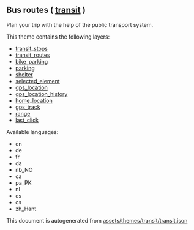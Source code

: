 [//]: # (WARNING: this file is automatically generated. Please find the sources at the bottom and edit those sources)

 Bus routes ( [transit](https://mapcomplete.org/transit) ) 
-----------------------------------------------------------



Plan your trip with the help of the public transport system.

This theme contains the following layers:



  - [transit_stops](../Layers/transit_stops.md)
  - [transit_routes](../Layers/transit_routes.md)
  - [bike_parking](../Layers/bike_parking.md)
  - [parking](../Layers/parking.md)
  - [shelter](../Layers/shelter.md)
  - [selected_element](../Layers/selected_element.md)
  - [gps_location](../Layers/gps_location.md)
  - [gps_location_history](../Layers/gps_location_history.md)
  - [home_location](../Layers/home_location.md)
  - [gps_track](../Layers/gps_track.md)
  - [range](../Layers/range.md)
  - [last_click](../Layers/last_click.md)


Available languages:



  - en
  - de
  - fr
  - da
  - nb_NO
  - ca
  - pa_PK
  - nl
  - es
  - cs
  - zh_Hant
 

This document is autogenerated from [assets/themes/transit/transit.json](https://github.com/pietervdvn/MapComplete/blob/develop/assets/themes/transit/transit.json)

